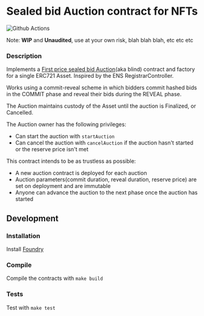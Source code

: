 # Sealed bid Auction contract for NFTs
![Github Actions](https://github.com/JonathanAmenechi/sealed-bid-auction/workflows/Tests/badge.svg)

Note: **WIP** and **Unaudited**, use at your own risk, blah blah blah, etc etc etc

### Description

Implements a [First price sealed bid Auction](https://en.wikipedia.org/wiki/First-price_sealed-bid_auction)(aka blind) contract and factory for a single ERC721 Asset. Inspired by the ENS RegistrarController.

Works using a commit-reveal scheme in which bidders commit hashed bids in the COMMIT phase and reveal their bids during the REVEAL phase.

The Auction maintains custody of the Asset until the auction is Finalized, or Cancelled.
 
The Auction owner has the following privileges:
* Can start the auction with `startAuction`
* Can cancel the auction with `cancelAuction` if the auction hasn't started or the reserve price isn't met

This contract intends to be as trustless as possible:
* A new auction contract is deployed for each auction
* Auction parameters(commit duration, reveal duration, reserve price) are set on deployment and are immutable
* Anyone can advance the auction to the next phase once the auction has started

## Development

### Installation

Install [Foundry](https://github.com/gakonst/foundry#installation)

### Compile

Compile the contracts with `make build`

### Tests

Test with `make test`
